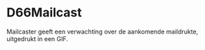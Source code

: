 # D66Mailcast
Mailcaster geeft een verwachting over de aankomende maildrukte, uitgedrukt in een GIF. 
